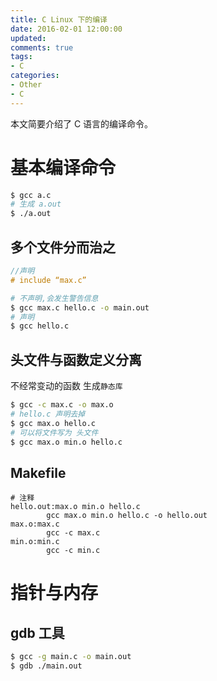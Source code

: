 ```yaml
---
title: C Linux 下的编译
date: 2016-02-01 12:00:00
updated:
comments: true
tags:
- C
categories:
- Other
- C
---
```


本文简要介绍了 C 语言的编译命令。

<!--more-->

# 基本编译命令

```bash
$ gcc a.c
# 生成 a.out
$ ./a.out
```

## 多个文件分而治之

```c
//声明
# include “max.c”
```

```bash
# 不声明,会发生警告信息
$ gcc max.c hello.c -o main.out
# 声明
$ gcc hello.c
```

## 头文件与函数定义分离

不经常变动的函数 生成`静态库`

```bash
$ gcc -c max.c -o max.o
# hello.c 声明去掉
$ gcc max.o hello.c
# 可以将文件写为 头文件
$ gcc max.o min.o hello.c
```

## Makefile

```
# 注释
hello.out:max.o min.o hello.c
        gcc max.o min.o hello.c -o hello.out
max.o:max.c
        gcc -c max.c
min.o:min.c
        gcc -c min.c
```

# 指针与内存

## gdb 工具

```bash
$ gcc -g main.c -o main.out
$ gdb ./main.out
```
